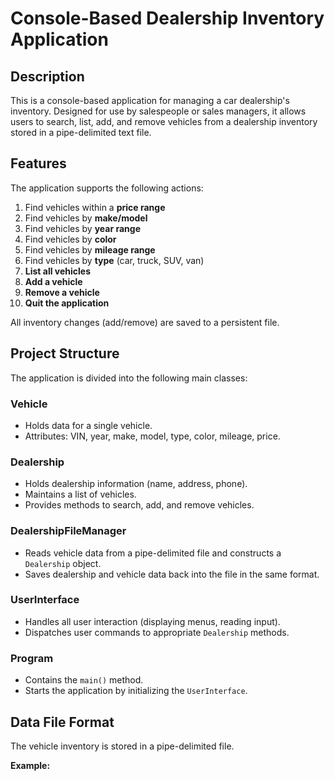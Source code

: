 # Console-Based Dealership Inventory Application

## Description

This is a console-based application for managing a car dealership's inventory. Designed for use by salespeople or sales managers, it allows users to search, list, add, and remove vehicles from a dealership inventory stored in a pipe-delimited text file.

## Features

The application supports the following actions:

1. Find vehicles within a **price range**  
2. Find vehicles by **make/model**  
3. Find vehicles by **year range**  
4. Find vehicles by **color**  
5. Find vehicles by **mileage range**  
6. Find vehicles by **type** (car, truck, SUV, van)  
7. **List all vehicles**  
8. **Add a vehicle**  
9. **Remove a vehicle**  
99. **Quit the application**

All inventory changes (add/remove) are saved to a persistent file.

## Project Structure

The application is divided into the following main classes:

### Vehicle
- Holds data for a single vehicle.
- Attributes: VIN, year, make, model, type, color, mileage, price.

### Dealership
- Holds dealership information (name, address, phone).
- Maintains a list of vehicles.
- Provides methods to search, add, and remove vehicles.

### DealershipFileManager
- Reads vehicle data from a pipe-delimited file and constructs a `Dealership` object.
- Saves dealership and vehicle data back into the file in the same format.

### UserInterface
- Handles all user interaction (displaying menus, reading input).
- Dispatches user commands to appropriate `Dealership` methods.

### Program
- Contains the `main()` method.
- Starts the application by initializing the `UserInterface`.

## Data File Format

The vehicle inventory is stored in a pipe-delimited file.

**Example:**
